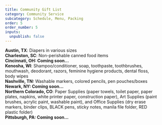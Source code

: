 ```yaml
---
title: Community Gift List
category: Community Service
subcategory: Schedule, Menu, Packing
order: 5
order_number: 5
inputs:
  unpublish: false
---
```

**Austin, TX**: Diapers in various sizes<br>**Charleston, SC**: Non-perishable canned food items<br>**Cincinnati, OH: Coming soon...**<br>**Kenosha, WI**: Shampoo/conditioner, soap, toothpaste, toothbrushes, mouthwash, deodorant, razors, feminine hygiene products, dental floss, body wipes <br>**Nashville, TN:** Washable markers, colored pencils, pen pouches/boxes<br>**Newark, NY: Coming soon...**<br>**Northern Colorado, CO**: Paper Supplies (paper towels, toilet paper, paper plates, napkins, white printer paper, construction paper), Art Supplies (paint brushes, acrylic paint, washable paint), and Office Supplies (dry erase markers, binder clips, BLACK pens, sticky notes, manila file folder, RED plastic folder)<br>**Pittsburgh, PA: Coming soon...**